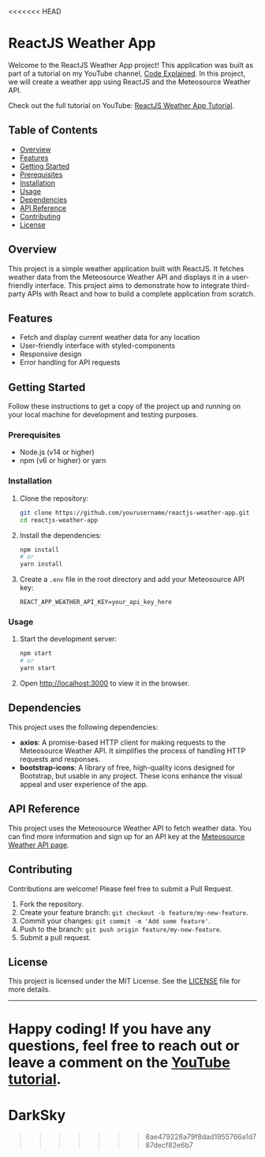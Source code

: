 <<<<<<< HEAD
# ReactJS Weather App

Welcome to the ReactJS Weather App project! This application was built as part of a tutorial on my YouTube channel, [Code Explained](https://www.youtube.com/@CodeExplained). In this project, we will create a weather app using ReactJS and the Meteosource Weather API.

Check out the full tutorial on YouTube: [ReactJS Weather App Tutorial](https://www.youtube.com/watch?v=123456).

## Table of Contents

- [Overview](#overview)
- [Features](#features)
- [Getting Started](#getting-started)
- [Prerequisites](#prerequisites)
- [Installation](#installation)
- [Usage](#usage)
- [Dependencies](#dependencies)
- [API Reference](#api-reference)
- [Contributing](#contributing)
- [License](#license)

## Overview

This project is a simple weather application built with ReactJS. It fetches weather data from the Meteosource Weather API and displays it in a user-friendly interface. This project aims to demonstrate how to integrate third-party APIs with React and how to build a complete application from scratch.

## Features

- Fetch and display current weather data for any location
- User-friendly interface with styled-components
- Responsive design
- Error handling for API requests

## Getting Started

Follow these instructions to get a copy of the project up and running on your local machine for development and testing purposes.

### Prerequisites

- Node.js (v14 or higher)
- npm (v6 or higher) or yarn

### Installation

1. Clone the repository:
    ```sh
    git clone https://github.com/yourusername/reactjs-weather-app.git
    cd reactjs-weather-app
    ```

2. Install the dependencies:
    ```sh
    npm install
    # or
    yarn install
    ```

3. Create a `.env` file in the root directory and add your Meteosource API key:
    ```env
    REACT_APP_WEATHER_API_KEY=your_api_key_here
    ```

### Usage

1. Start the development server:
    ```sh
    npm start
    # or
    yarn start
    ```

2. Open [http://localhost:3000](http://localhost:3000) to view it in the browser.

## Dependencies

This project uses the following dependencies:

- **axios**: A promise-based HTTP client for making requests to the Meteosource Weather API. It simplifies the process of handling HTTP requests and responses.
- **bootstrap-icons**: A library of free, high-quality icons designed for Bootstrap, but usable in any project. These icons enhance the visual appeal and user experience of the app.

## API Reference

This project uses the Meteosource Weather API to fetch weather data. You can find more information and sign up for an API key at the [Meteosource Weather API page](https://rapidapi.com/MeteosourceWeather/api/ai-weather-by-meteosource).

## Contributing

Contributions are welcome! Please feel free to submit a Pull Request.

1. Fork the repository.
2. Create your feature branch: `git checkout -b feature/my-new-feature`.
3. Commit your changes: `git commit -m 'Add some feature'`.
4. Push to the branch: `git push origin feature/my-new-feature`.
5. Submit a pull request.

## License

This project is licensed under the MIT License. See the [LICENSE](LICENSE) file for more details.

---

Happy coding! If you have any questions, feel free to reach out or leave a comment on the [YouTube tutorial](https://www.youtube.com/watch?v=123456).
=======
# DarkSky
>>>>>>> 8ae479228a79f8dad1955766a1d787decf82e6b7
